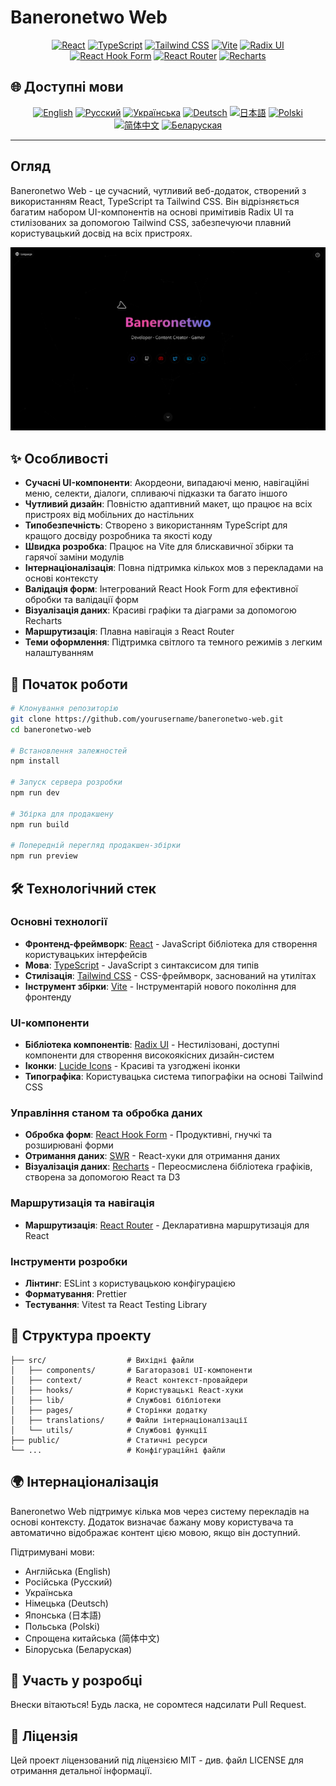 # Baneronetwo Web

<div align="center">

[![React](https://img.shields.io/badge/React-18.3.1-61DAFB?logo=react)](https://reactjs.org/)
[![TypeScript](https://img.shields.io/badge/TypeScript-5.5.3-3178C6?logo=typescript)](https://www.typescriptlang.org/)
[![Tailwind CSS](https://img.shields.io/badge/Tailwind_CSS-3.4.11-38B2AC?logo=tailwind-css)](https://tailwindcss.com/)
[![Vite](https://img.shields.io/badge/Vite-5.4.1-646CFF?logo=vite)](https://vitejs.dev/)
[![Radix UI](https://img.shields.io/badge/Radix_UI-1.0.0-161618?logo=radix-ui)](https://www.radix-ui.com/)
[![React Hook Form](https://img.shields.io/badge/React_Hook_Form-7.45.0-EC5990?logo=react-hook-form)](https://react-hook-form.com/)
[![React Router](https://img.shields.io/badge/React_Router-6.15.0-CA4245?logo=react-router)](https://reactrouter.com/)
[![Recharts](https://img.shields.io/badge/Recharts-2.7.2-22B5BF)](https://recharts.org/)

</div>

## 🌐 Доступні мови

<div align="center">

[![English](https://img.shields.io/badge/English-README-blue)](README.md)
[![Русский](https://img.shields.io/badge/Русский-README-blue)](README.ru.md)
[![Українська](https://img.shields.io/badge/Українська-README-blue)](README.uk.md)
[![Deutsch](https://img.shields.io/badge/Deutsch-README-blue)](README.de.md)
[![日本語](https://img.shields.io/badge/日本語-README-blue)](README.ja.md)
[![Polski](https://img.shields.io/badge/Polski-README-blue)](README.pl.md)
[![简体中文](https://img.shields.io/badge/简体中文-README-blue)](README.zh-CN.md)
[![Беларуская](https://img.shields.io/badge/Беларуская-README-blue)](README.be.md)

</div>

---

## Огляд

Baneronetwo Web - це сучасний, чутливий веб-додаток, створений з використанням React, TypeScript та Tailwind CSS. Він відрізняється багатим набором UI-компонентів на основі примітивів Radix UI та стилізованих за допомогою Tailwind CSS, забезпечуючи плавний користувацький досвід на всіх пристроях.

<div align="center">
<img src="ScreenNig.png" alt="Скріншот Baneronetwo Web" width="800"/>
</div>

## ✨ Особливості

- **Сучасні UI-компоненти**: Акордеони, випадаючі меню, навігаційні меню, селекти, діалоги, спливаючі підказки та багато іншого
- **Чутливий дизайн**: Повністю адаптивний макет, що працює на всіх пристроях від мобільних до настільних
- **Типобезпечність**: Створено з використанням TypeScript для кращого досвіду розробника та якості коду
- **Швидка розробка**: Працює на Vite для блискавичної збірки та гарячої заміни модулів
- **Інтернаціоналізація**: Повна підтримка кількох мов з перекладами на основі контексту
- **Валідація форм**: Інтегрований React Hook Form для ефективної обробки та валідації форм
- **Візуалізація даних**: Красиві графіки та діаграми за допомогою Recharts
- **Маршрутизація**: Плавна навігація з React Router
- **Теми оформлення**: Підтримка світлого та темного режимів з легким налаштуванням

## 🚀 Початок роботи

```bash
# Клонування репозиторію
git clone https://github.com/yourusername/baneronetwo-web.git
cd baneronetwo-web

# Встановлення залежностей
npm install

# Запуск сервера розробки
npm run dev

# Збірка для продакшену
npm run build

# Попередній перегляд продакшен-збірки
npm run preview
```

## 🛠️ Технологічний стек

### Основні технології

- **Фронтенд-фреймворк**: [React](https://reactjs.org/) - JavaScript бібліотека для створення користувацьких інтерфейсів
- **Мова**: [TypeScript](https://www.typescriptlang.org/) - JavaScript з синтаксисом для типів
- **Стилізація**: [Tailwind CSS](https://tailwindcss.com/) - CSS-фреймворк, заснований на утилітах
- **Інструмент збірки**: [Vite](https://vitejs.dev/) - Інструментарій нового покоління для фронтенду

### UI-компоненти

- **Бібліотека компонентів**: [Radix UI](https://www.radix-ui.com/) - Нестилізовані, доступні компоненти для створення високоякісних дизайн-систем
- **Іконки**: [Lucide Icons](https://lucide.dev/) - Красиві та узгоджені іконки
- **Типографіка**: Користувацька система типографіки на основі Tailwind CSS

### Управління станом та обробка даних

- **Обробка форм**: [React Hook Form](https://react-hook-form.com/) - Продуктивні, гнучкі та розширювані форми
- **Отримання даних**: [SWR](https://swr.vercel.app/) - React-хуки для отримання даних
- **Візуалізація даних**: [Recharts](https://recharts.org/) - Переосмислена бібліотека графіків, створена за допомогою React та D3

### Маршрутизація та навігація

- **Маршрутизація**: [React Router](https://reactrouter.com/) - Декларативна маршрутизація для React

### Інструменти розробки

- **Лінтинг**: ESLint з користувацькою конфігурацією
- **Форматування**: Prettier
- **Тестування**: Vitest та React Testing Library

## 📂 Структура проекту

```
├── src/                  # Вихідні файли
│   ├── components/       # Багаторазові UI-компоненти
│   ├── context/          # React контекст-провайдери
│   ├── hooks/            # Користувацькі React-хуки
│   ├── lib/              # Службові бібліотеки
│   ├── pages/            # Сторінки додатку
│   ├── translations/     # Файли інтернаціоналізації
│   └── utils/            # Службові функції
├── public/               # Статичні ресурси
└── ...                   # Конфігураційні файли
```

## 🌍 Інтернаціоналізація

Baneronetwo Web підтримує кілька мов через систему перекладів на основі контексту. Додаток визначає бажану мову користувача та автоматично відображає контент цією мовою, якщо він доступний.

Підтримувані мови:
- Англійська (English)
- Російська (Русский)
- Українська
- Німецька (Deutsch)
- Японська (日本語)
- Польська (Polski)
- Спрощена китайська (简体中文)
- Білоруська (Беларуская)

## 🤝 Участь у розробці

Внески вітаються! Будь ласка, не соромтеся надсилати Pull Request.

## 📄 Ліцензія

Цей проект ліцензований під ліцензією MIT - див. файл LICENSE для отримання детальної інформації.